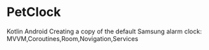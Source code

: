 # PetClock
 Kotlin Android
Creating a copy of the default Samsung alarm clock:
MVVM,Coroutines,Room,Novigation,Services

